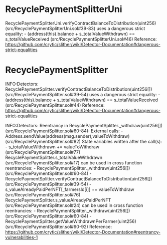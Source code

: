 # RecyclePaymentSplitterUni
RecyclePaymentSplitterUni.verifyContractBalanceToDistribution(uint256) (src/RecyclePaymentSplitterUni.sol#39-83) uses a dangerous strict equality:
        - (address(this).balance + s_totalValueWithdrawn) == s_totalValueReceived (src/RecyclePaymentSplitterUni.sol#46)
Reference: https://github.com/crytic/slither/wiki/Detector-Documentation#dangerous-strict-equalities


# RecyclePaymentSplitter
INFO:Detectors:
RecyclePaymentSplitter.verifyContractBalanceToDistribution(uint256[]) (src/RecyclePaymentSplitter.sol#39-54) uses a dangerous strict equality:
        - (address(this).balance + s_totalValueWithdrawn) == s_totalValueReceived (src/RecyclePaymentSplitter.sol#44)
Reference: https://github.com/crytic/slither/wiki/Detector-Documentation#dangerous-strict-equalities

INFO:Detectors:
Reentrancy in RecyclePaymentSplitter._withdraw(uint256[]) (src/RecyclePaymentSplitter.sol#60-84):
        External calls:
        - Address.sendValue(address(msg.sender),valueToWithdraw) (src/RecyclePaymentSplitter.sol#82)
        State variables written after the call(s):
        - s_totalValueWithdrawn += valueToWithdraw (src/RecyclePaymentSplitter.sol#77)
        RecyclePaymentSplitter.s_totalValueWithdrawn (src/RecyclePaymentSplitter.sol#17) can be used in cross function reentrancies:
        - RecyclePaymentSplitter._withdraw(uint256[]) (src/RecyclePaymentSplitter.sol#60-84)
        - RecyclePaymentSplitter.verifyContractBalanceToDistribution(uint256[]) (src/RecyclePaymentSplitter.sol#39-54)
        - s_valueAlreadyPaidPerNFT[_farmersId[i]] += valueToWithdraw (src/RecyclePaymentSplitter.sol#76)
        RecyclePaymentSplitter.s_valueAlreadyPaidPerNFT (src/RecyclePaymentSplitter.sol#24) can be used in cross function reentrancies:
        - RecyclePaymentSplitter._withdraw(uint256[]) (src/RecyclePaymentSplitter.sol#60-84)
        - RecyclePaymentSplitter.getValueWithdrawnPerFarmer(uint256) (src/RecyclePaymentSplitter.sol#90-92)
Reference: https://github.com/crytic/slither/wiki/Detector-Documentation#reentrancy-vulnerabilities-1